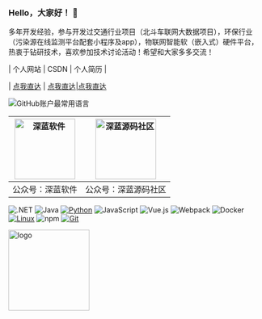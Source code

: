 ### Hello，大家好！ 👋

 
多年开发经验，参与开发过交通行业项目（北斗车联网大数据项目），环保行业（污染源在线监测平台配套小程序及app），物联网智能软（嵌入式）硬件平台，热衷于钻研技术，喜欢参加技术讨论活动！希望和大家多多交流！


|  个人网站  |  CSDN  |  个人简历  |

| [点我直达](https://houzhanwu.github.io/) | [点我直达](https://blog.csdn.net/qq_27404929)|[点我直达](https://houzhanwu.github.io/resume_ch/)


![GitHub账户最常用语言](https://github-stats.ubrong.com/api/top-langs/?username=houzhanwu&layout=compact&theme=tokyonight)


|  <img src="https://houzhanwu.github.io/style/images/contact_weixin.gif" width="120" height="120" alt="深蓝软件"/>  |   <img src="https://houzhanwu.github.io/style/images/contact_weixin.gif" width="120" height="120" alt="深蓝源码社区"/> | 
|  ----  |  ----  |
|   公众号：深蓝软件  |   公众号：深蓝源码社区  |



![.NET](https://img.shields.io/badge/.NET-512BD4?style=flat-square&logo=C-Sharp&logoColor=ffffff)
![Java](https://img.shields.io/badge/-Java-007396?style=flat-square&logo=java&logoColor=ffffff)
[![Python](https://img.shields.io/badge/-Python-3776AB?style=flat-square&logo=python&logoColor=ffffff)](https://www.python.org/)
![JavaScript](https://img.shields.io/badge/JavaScript-F7DF1E?style=flat-square&logo=JavaScript&logoColor=ffffff)
![Vue.js](https://img.shields.io/badge/-Vue.js-4FC08D?style=flat-square&logo=Vue.js&logoColor=ffffff)
![Webpack](https://img.shields.io/badge/-Webpack-8DD6F9?style=flat-square&logo=webpack&logoColor=ffffff)
![Docker](https://img.shields.io/badge/Docker-2496ED?style=flat-square&logo=docker&logoColor=ffffff)
[![Linux](https://img.shields.io/badge/-Linux-333333?style=flat-square&logo=linux&logoColor=white)](https://www.linuxfoundation.org/)
![npm](https://img.shields.io/badge/-NPM-CB3837?style=flat-square&logo=npm&logoColor=white)
[![Git](https://img.shields.io/badge/-Git-f05032?style=flat-square&logo=git&logoColor=white)](https://git-scm.com/)

<img src="https://github-readme-stats.vercel.app/api?username=houzhanwu&show_icons=true" alt="logo" height="160"  />
